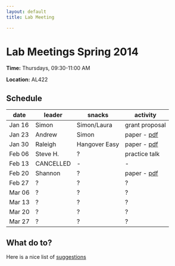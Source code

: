 ```yaml
---
layout: default
title: Lab Meeting

---
```


Lab Meetings Spring 2014
========================

**Time:** Thursdays, 09:30-11:00 AM

**Location:** AL422

## Schedule

**date** | **leader** | **snacks** | **activity**
-------- | ---------- | ---------- | -----------
Jan 16   | Simon      | Simon/Laura| grant proposal
Jan 23   | Andrew     | Simon      | paper - [pdf](../assets/pubs/lab-meeting/swenson2012.pdf)
Jan 30   | Raleigh    | Hangover Easy  | paper - [pdf](../assets/pubs/lab-meeting/saldana2006ferns.pdf)          
Feb 06   | Steve H.   |      ?     | practice talk          
Feb 13   | CANCELLED  |      -     |     -
Feb 20   | Shannon    |      ?     |  paper - [pdf](../assets/pubs/lab-meeting/guimaraes2008seed.pdf)         
Feb 27   |    ?       |      ?     |     ?           
Mar 06   |    ?       |      ?     |     ?        
Mar 13   |    ?       |      ?     |     ?           
Mar 20   |    ?       |      ?     |     ?         
Mar 27   |    ?       |      ?     |     ?          

## What do to?

Here is a nice list of [suggestions](https://dynamicecology.wordpress.com/2014/01/15/what-to-do-at-lab-meetings/)

